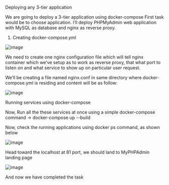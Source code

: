 Deploying any 3-tier application

We are going to deploy a 3-tier application using docker-compose First task would be to choose application. I’ll deploy PHPMyAdmin web application with MySQL as database and nginx as reverse proxy.

1. Creating docker-compose.yml

![image](https://user-images.githubusercontent.com/90742840/159202496-15a217b7-3d92-4f87-9215-9e3b95c9046e.png)



We need to create one nginx configuration file which will tell nginx container which we’ve setup as to work as reverse proxy, that what port to listen on and what service to show up on particular user request.

We’ll be creating a file named nginx.conf in same directory where docker-compose.yml is residing and content will be as follow:





![image](https://user-images.githubusercontent.com/90742840/159202644-46e501ab-eb72-409a-a35b-b45d8722bb98.png)



Running services using docker-compose

Now, Run all the these services at once using a simple docker-compose command -> docker-compose up --build




Now, check the running applications using docker ps command, as shown below

![image](https://user-images.githubusercontent.com/90742840/158739077-bfc67a0f-d369-4027-afbf-c87bc11c3343.png)


Head toward the localhost at 81 port, we should land to MyPHPAdmin landing page

![image](https://user-images.githubusercontent.com/90742840/158738914-239daa91-0793-4ccd-8d84-27486220a631.png)

And now we have completed the task
